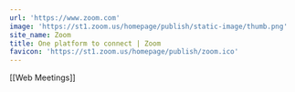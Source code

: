 ```yaml
---
url: 'https://www.zoom.com'
image: 'https://st1.zoom.us/homepage/publish/static-image/thumb.png'
site_name: Zoom
title: One platform to connect | Zoom
favicon: 'https://st1.zoom.us/homepage/publish/zoom.ico'
---
```


[[Web Meetings]]

